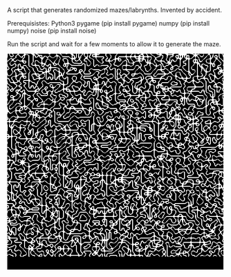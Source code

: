 A script that generates randomized mazes/labrynths.
Invented by accident.

Prerequisistes:
Python3
pygame (pip install pygame)
numpy (pip install numpy)
noise (pip install noise)

Run the script and wait for a few moments to allow it to generate the maze.

![Demo Image](https://github.com/Perseus-Perry/Maze-Generator/blob/master/sample.png)
